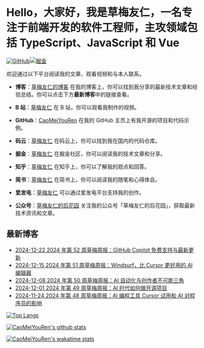 # Hello，大家好，我是草梅友仁，一名专注于前端开发的软件工程师，主攻领域包括 TypeScript、JavaScript 和 Vue

[![GitHub](https://img.shields.io/badge/dynamic/json?url=https%3A%2F%2Fapi.swo.moe%2Fstats%2Fgithub%2FCaoMeiYouRen&query=count&color=181717&label=GitHub&labelColor=282c34&logo=github&suffix=+follows&cacheSeconds=3600)](https://github.com/CaoMeiYouRen)[![掘金](https://img.shields.io/badge/dynamic/json?url=https%3A%2F%2Fapi.swo.moe%2Fstats%2Fjuejin%2F3043088413495815&query=count&color=282c34&label=%E6%8E%98%E9%87%91&labelColor=1e80ff&logo=juejin&logoColor=ffffff&suffix=+%E5%85%B3%E6%B3%A8&cacheSeconds=3600)](https://juejin.cn/user/3043088413495815)

欢迎通过以下平台阅读我的文章、观看视频和与本人联系。

-   **博客**：[草梅友仁的博客](https://blog.cmyr.ltd/) 在我的博客上，你可以找到我分享的最新技术文章和经验总结。你可以点击下方**最新博客**中的链接查看。

-   **B 站**：[草梅友仁](https://space.bilibili.com/10822025) 在 B 站，你可以观看我制作的视频。

-   **GitHub**：[CaoMeiYouRen](https://github.com/CaoMeiYouRen) 在我的 GitHub 主页上有我开源的项目和代码示例。

-   **码云**：[草梅友仁](https://gitee.com/caomeiyouren) 在码云上，你可以找到我在国内的代码仓库。

-   **掘金**：[草梅友仁](https://juejin.cn/user/3043088413495815) 在掘金社区，你可以阅读我的技术文章和分享。

-   **知乎**：[草梅友仁](https://www.zhihu.com/people/CaoMeiYouRen) 在知乎上，你可以了解我的观点和回答。

-   **简书**：[草梅友仁](https://www.jianshu.com/u/c111d2a51026) 在简书上，你可以阅读我的随笔和心得体会。

-   **爱发电**：[草梅友仁](https://afdian.com/a/CaoMeiYouRen) 可以通过爱发电平台支持我的创作。

-   **公众号**：[草梅友仁的后花园](https://cdn.jsdelivr.net/gh/CaoMeiYouRen/image-hosting-01@master/images/202310242101484.png) 关注我的公众号「草梅友仁的后花园」，获取最新技术资讯和文章。

## 最新博客

<!-- BLOG_START -->
- [2024-12-22 2024 年第 52 周草梅周报：GitHub Copilot 免费支持与最新更新](https://blog.cmyr.ltd/archives/2024-52-caomei-weekly-github-copilot-free-support-latest-updates.html)
- [2024-12-15 2024 年第 51 周草梅周报：Windsurf，比 Cursor 更好用的 AI 编辑器](https://blog.cmyr.ltd/archives/2024-51-caomei-weekly-windsurf-better-ai-editor-than-cursor.html)
- [2024-12-08 2024 年第 50 周草梅周报：AI 自动化与创作者不可能三角](https://blog.cmyr.ltd/archives/2024-year-50th-week-caomei-weekly-ai-automation-creator-impossible-triangle.html)
- [2024-12-01 2024 年第 49 周草梅周报：AI 时代如何做开源项目](https://blog.cmyr.ltd/archives/2024-year-49th-week-caomei-weekly-ai-era-open-source-projects.html)
- [2024-11-24 2024 年第 48 周草梅周报：AI 编程工具 Cursor 试用和 AI 对程序员的影响](https://blog.cmyr.ltd/archives/2024-year-48th-week-caomei-weekly-ai-programming-tool-cursor-trial-and-ai-impact-on-programmers.html)
<!-- BLOG_END -->

[![Top Langs](https://github-readme-stats.vercel.app/api/top-langs/?username=CaoMeiYouRen)](https://github.com/anuraghazra/github-readme-stats)

[![CaoMeiYouRen's github stats](https://github-readme-stats.vercel.app/api?username=CaoMeiYouRen)](https://github.com/anuraghazra/github-readme-stats)

[![CaoMeiYouRen's wakatime stats](https://github-readme-stats.vercel.app/api/wakatime?username=CaoMeiYouRen)](https://github.com/anuraghazra/github-readme-stats)
